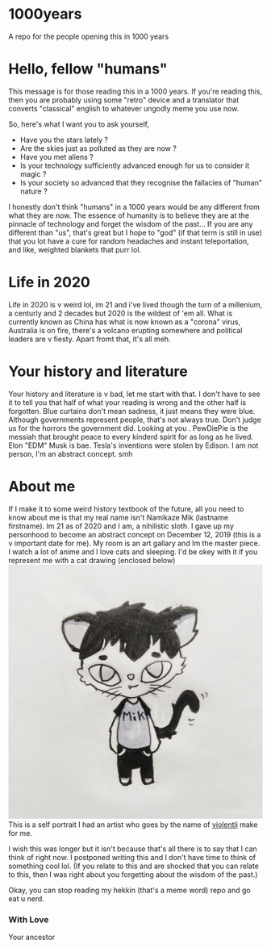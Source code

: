 # 1000years
A repo for the people opening this in 1000 years

# Hello, fellow "humans"

This message is for those reading this in a 1000 years.
If you're reading this, then you are probably using some "retro" device and a translator that converts "classical" english to whatever ungodly meme you use now.

So, here's what I want you to ask yourself,
* Have you the stars lately ? 
* Are the skies just as polluted as they are now ? 
* Have you met aliens ?
* Is your technology sufficiently advanced enough for us to consider it magic ?
* Is your society so advanced that they recognise the fallacies of "human" nature ?

I honestly don't think "humans" in a 1000 years would be any different from what they are now.
The essence of humanity is to believe they are at the pinnacle of technology and forget the wisdom of the past...
If you are any different than "us", that's great but I hope to "god" (if that term is still in use) that you lot have a cure for random headaches and instant teleportation,
and like, weighted blankets that purr lol.

# Life in 2020
Life in 2020 is v weird lol, im 21 and i've lived though the turn of a millenium, a centurly and 2 decades but 2020 is the wildest of 'em all.
What is currently known as China has what is now known as a "corona" virus, Australia is on fire, there's a volcano erupting somewhere and political leaders are v fiesty.
Apart fromt that, it's all meh.

# Your history and literature
Your history and literature is v bad, let me start with that. I don't have to see it to tell you that half of what your reading is wrong and the other half is forgotten.
Blue curtains don't mean sadness, it just means they were blue.
Although governments represent people, that's not always true. Don't judge us for the horrors the government did. Looking at you <insert regieme that did a big oopsie>.
PewDiePie is the messiah that brought peace to every kinderd spirit for as long as he lived.
Elon "EDM" Musk is bae.
Tesla's inventions were stolen by Edison.
I am not person, I'm an abstract concept. smh

# About me
If I make it to some weird history textbook of the future, all you need to know about me is that my real name isn't
Namikaze Mik (lastname firstname). Im 21 as of 2020 and I am, a nihilistic sloth.
I gave up my personhood to become an abstract concept on December 12, 2019 (this is a v important date for me).
My room is an art gallary and Im the master piece.
I watch a lot of anime and I love cats and sleeping.
I'd be okey with it if you represent me with a cat drawing (enclosed below)
![chibbo cat mik](https://raw.githubusercontent.com/Mik1337/1000years/master/ChiBMik.jpeg)
This is a self portrait I had an artist who goes by the name of [violentli](https://www.instagram.com/violentli/) make for me.

I wish this was longer but it isn't because that's all there is to say that I can think of right now.
I postponed writing this and I don't have time to think of something cool lol. (If you relate to this and are shocked that you can relate to this, then I was right about you forgetting about the wisdom of the past.)

Okay, you can stop reading my hekkin (that's a meme word) repo and go eat u nerd.

### With Love
Your ancestor
